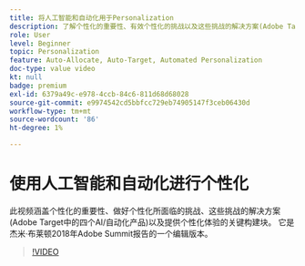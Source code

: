 ```yaml
---
title: 将人工智能和自动化用于Personalization
description: 了解个性化的重要性、有效个性化的挑战以及这些挑战的解决方案(Adobe Target中的四个AI/自动化产品)。
role: User
level: Beginner
topic: Personalization
feature: Auto-Allocate, Auto-Target, Automated Personalization
doc-type: value video
kt: null
badge: premium
exl-id: 6379a49c-e978-4ccb-84c6-811d68d68028
source-git-commit: e9974542cd5bbfcc729eb74905147f3ceb06430d
workflow-type: tm+mt
source-wordcount: '86'
ht-degree: 1%

---
```


# 使用人工智能和自动化进行个性化

此视频涵盖个性化的重要性、做好个性化所面临的挑战、这些挑战的解决方案(Adobe Target中的四个AI/自动化产品)以及提供个性化体验的关键构建块。 它是杰米·布莱顿2018年Adobe Summit报告的一个编辑版本。

>[!VIDEO](https://video.tv.adobe.com/v/25440/?quality=12)
